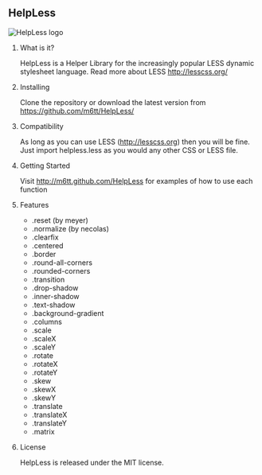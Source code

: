 ## HelpLess ##

![HelpLess logo](http://m6tt.github.com/HelpLess/img/logo.png)

1. What is it?

    HelpLess is a Helper Library for the increasingly popular 
    LESS dynamic stylesheet language. 
    Read more about LESS http://lesscss.org/

2. Installing

    Clone the repository or download the latest version from https://github.com/m6tt/HelpLess/

3. Compatibility

    As long as you can use LESS (http://lesscss.org) then you will be fine. 
    Just import helpless.less as you would any other CSS or LESS file.
    
4. Getting Started

    Visit http://m6tt.github.com/HelpLess for examples of how to use each function

5. Features

    - .reset (by meyer)
    - .normalize (by necolas)
    - .clearfix
    - .centered
    - .border
    - .round-all-corners
    - .rounded-corners
    - .transition
    - .drop-shadow
    - .inner-shadow
    - .text-shadow
    - .background-gradient
    - .columns
    - .scale
    - .scaleX
    - .scaleY
    - .rotate
    - .rotateX
    - .rotateY
    - .skew
    - .skewX
    - .skewY
    - .translate
    - .translateX
    - .translateY
    - .matrix

6. License

    HelpLess is released under the MIT license.
